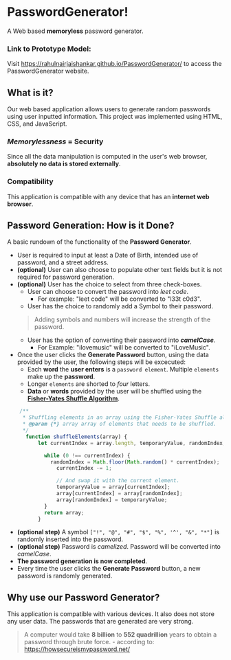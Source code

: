 # PasswordGenerator!

A Web based **memoryless** password generator.

### Link to Prototype Model:
Visit https://rahulnairjaishankar.github.io/PasswordGenerator/ to access the PasswordGenerator website.

## What is it?

Our web based application allows users to generate random passwords using user inputted information. This project was implemented using HTML, CSS, and JavaScript.

### *Memorylessness* = Security

Since all the data manipulation is computed in the user's web browser, **absolutely no data is stored externally**.

### Compatibility

This application is compatible with any device that has an **internet web browser**.

## Password Generation: How is it Done?

A basic rundown of the functionality of the **Password Generator**.

 - User is required to input at least a Date of Birth, intended use of password, and a street address.
  - **(optional)** User can also choose to populate other text fields but it is not required for password generation.
  - **(optional)** User has the choice to select from three check-boxes.
    - User can choose to convert the password into *leet code*.
      - For example: "leet code" will be converted to "l33t c0d3".
    - User has the choice to randomly add a Symbol to their password.
    > Adding symbols and numbers will increase the strength of the password.
    - User has the option of converting their password into ***camelCase***.
      - For Example: "ilovemusic" will be converted to  "iLoveMusic".
   - Once the user clicks the **Generate Password** button, using the data provided by the user, the following steps will be excecuted:
     - Each **word** the **user enters** is a `password element`. Multiple `elements` make up the **password**.
     - Longer `elements` are shorted to *four* letters.
     - **Data** or **words** provided by the user will be shuffled using the [**Fisher-Yates Shuffle Algorithm**](https://en.wikipedia.org/wiki/Fisher%E2%80%93Yates_shuffle).
```javascript
    /**
     * Shuffling elements in an array using the Fisher-Yates Shuffle algorithm.
     * @param {*} array array of elements that needs to be shuffled.
     */
      function shuffleElements(array) {
          let currentIndex = array.length, temporaryValue, randomIndex;

            while (0 !== currentIndex) {
              randomIndex = Math.floor(Math.random() * currentIndex);
                currentIndex -= 1;

                // And swap it with the current element.
                temporaryValue = array[currentIndex];
                array[currentIndex] = array[randomIndex];
                array[randomIndex] = temporaryValue;
            }
            return array;
          }
```
   - **(optional step)** A symbol `["!", "@", "#", "$", "%", '^', "&", "*"]` is randomly inserted into the password.
   - **(optional step)** Password is *camelized*. Password will be converted into *camelCase*.
   - **The password generation is now completed**.
 - Every time the user clicks the **Generate Password** button, a new password is randomly generated.

## Why use our Password Generator?

This application is compatible with various devices. It also does not store any user data. The passwords that are generated are very strong.
> A computer would take **8 billion** to **552 quadrillion** years to obtain a password through brute force. - according to: https://howsecureismypassword.net/
